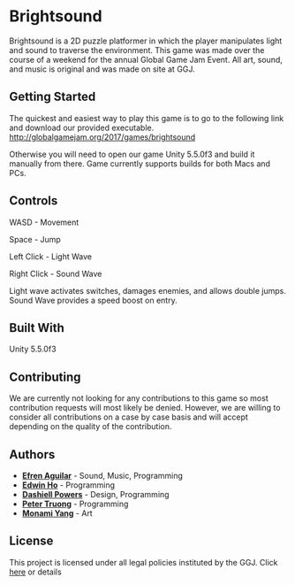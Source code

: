 # Brightsound

Brightsound is a 2D puzzle platformer in which the player manipulates light and sound to traverse the environment.
This game was made over the course of a weekend for the annual Global Game Jam Event. All art, sound, and music is original and was made on site at GGJ.

## Getting Started

The quickest and easiest way to play this game is to go to the following link and download our provided executable.
http://globalgamejam.org/2017/games/brightsound

Otherwise you will need to open our game Unity 5.5.0f3 and build it manually from there. Game currently supports builds for both Macs and PCs.

## Controls
WASD - Movement

Space - Jump

Left Click - Light Wave

Right Click - Sound Wave 

Light wave activates switches, damages enemies, and allows double jumps. Sound Wave provides a speed boost on entry.

## Built With
Unity 5.5.0f3

## Contributing
We are currently not looking for any contributions to this game so most contribution requests will most likely be denied. However, we are willing to consider all contributions on a case by case basis and will accept depending on the quality of the contribution.

## Authors
* [**Efren Aguilar**](https://github.com/efrenaguilar95) - Sound, Music, Programming
* [**Edwin Ho**](https://edwinho555.itch.io/) - Programming
* [**Dashiell Powers**](https://github.com/DashiellP) - Design, Programming
* [**Peter Truong**](https://pgtruong.github.io/) - Programming
* [**Monami Yang**](https://github.com/ichigolollipop) - Art


## License

This project is licensed under all legal policies instituted by the GGJ. Click [here](http://globalgamejam.org/code-conduct-legal-policies) or details
